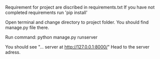Requirement for project are discribed in requirements.txt
If you have not completed requirements run 'pip install'

Open terminal and change directory to project folder. You should find
manage.py file there.

Run command: python manage.py runserver

You should see "... server at http://127.0.0.1:8000/"
Head to the server adress.
